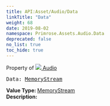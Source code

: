 ```yaml
---
title: API:Asset/Audio/Data
linkTitle: "Data"
weight: 68
date: 2019-08-02
namespace: Primrose.Assets.Audio.Data
deprecated: false
no_list: true
toc_hide: true
---
```

Property of <a href="/docs/api-reference/Class/Audio"><img src="/icons/silk/default.png"/>&nbsp;Audio</a>
<pre class="method-declaration">
Data: <a class="type" href="/docs/api-reference/System/MemoryStream">MemoryStream</a></pre>
<b>Value Type: </b>
<a class="type" href="/docs/api-reference/System/MemoryStream">MemoryStream</a>
<br/>
<b>Description: </b>
